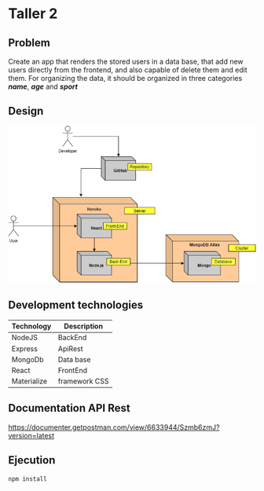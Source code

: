 # Taller 2

## Problem 

Create an app that renders the stored users in a data base, that add new users directly from the frontend, and also capable of delete them and edit them. For organizing the data, it should be organized in three categories __*name*__, __*age*__ and __*sport*__ 


## Design
![Disenio](https://github.com/catomas/ComonoAct/blob/master/diagrama/diagrama.jpg) 

## Development technologies
| Technology | Description| 
| --- | --- |
| NodeJS | BackEnd |
| Express | ApiRest| 
| MongoDb | Data base|
| React   | FrontEnd |
| Materialize | framework CSS |


## Documentation API Rest

https://documenter.getpostman.com/view/6633944/Szmb6zmJ?version=latest

## Ejecution


```
npm install

```